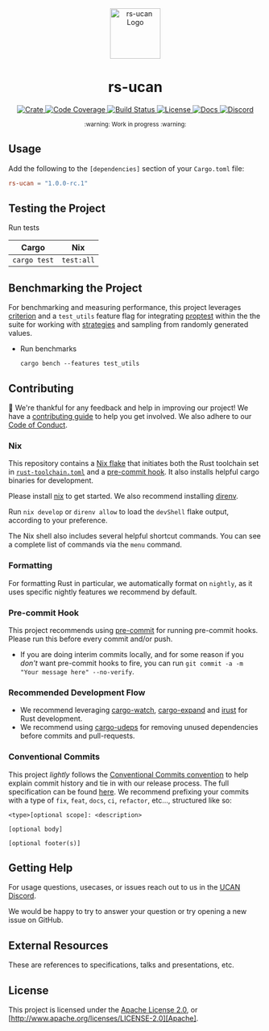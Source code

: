 <div align="center">
  <a href="https://github.com/ucan-wg/rs-ucan" target="_blank">
    <img src="https://raw.githubusercontent.com/ucan-wg/rs-ucan/main/assets/a_logo.png" alt="rs-ucan Logo" width="100"></img>
  </a>

  <h1 align="center">rs-ucan</h1>

  <p>
    <a href="https://crates.io/crates/rs-ucan">
      <img src="https://img.shields.io/crates/v/rs-ucan?label=crates" alt="Crate">
    </a>
    <a href="https://codecov.io/gh/ucan-wg/rs-ucan">
      <img src="https://codecov.io/gh/ucan-wg/rs-ucan/branch/main/graph/badge.svg?token=SOMETOKEN" alt="Code Coverage"/>
    </a>
    <a href="https://github.com/ucan-wg/rs-ucan/actions?query=">
      <img src="https://github.com/ucan-wg/rs-ucan/actions/workflows/tests_and_checks.yml/badge.svg" alt="Build Status">
    </a>
    <a href="https://github.com/ucan-wg/rs-ucan/blob/main/LICENSE">
      <img src="https://img.shields.io/badge/License-Apache%202.0-blue.svg" alt="License">
    </a>
    <a href="https://docs.rs/rs-ucan">
      <img src="https://img.shields.io/static/v1?label=Docs&message=docs.rs&color=blue" alt="Docs">
    </a>
    <a href="https://discord.gg/4UdeQhw7fv">
      <img src="https://img.shields.io/static/v1?label=Discord&message=join%20us!&color=mediumslateblue" alt="Discord">
    </a>
  </p>
</div>

<div align="center"><sub>:warning: Work in progress :warning:</sub></div>

## Usage

Add the following to the `[dependencies]` section of your `Cargo.toml` file:

```toml
rs-ucan = "1.0.0-rc.1"
```

## Testing the Project

Run tests

| Cargo        | Nix        |
|--------------|------------|
| `cargo test` | `test:all` |

## Benchmarking the Project

For benchmarking and measuring performance, this project leverages
[criterion][criterion] and a `test_utils` feature flag
for integrating [proptest][proptest] within the the suite for working with
[strategies][strategies] and sampling from randomly generated values.

- Run benchmarks

  ```console
  cargo bench --features test_utils
  ```

## Contributing

:balloon: We're thankful for any feedback and help in improving our project!
We have a [contributing guide][CONTRIBUTING] to help you get involved. We
also adhere to our [Code of Conduct].

### Nix

This repository contains a [Nix flake] that initiates both the Rust
toolchain set in [`rust-toolchain.toml`] and a [pre-commit hook]. It also
installs helpful cargo binaries for development.

Please install [nix] to get started. We also recommend installing [direnv].

Run `nix develop` or `direnv allow` to load the `devShell` flake output,
according to your preference.

The Nix shell also includes several helpful shortcut commands.
You can see a complete list of commands via the `menu` command.

### Formatting

For formatting Rust in particular, we automatically format on `nightly`, as it
uses specific nightly features we recommend by default.

### Pre-commit Hook

This project recommends using [pre-commit][pre-commit] for running pre-commit
hooks. Please run this before every commit and/or push.

- If you are doing interim commits locally, and for some reason if you _don't_
  want pre-commit hooks to fire, you can run
  `git commit -a -m "Your message here" --no-verify`.

### Recommended Development Flow

- We recommend leveraging [cargo-watch][cargo-watch],
  [cargo-expand][cargo-expand] and [irust][irust] for Rust development.
- We recommend using [cargo-udeps][cargo-udeps] for removing unused dependencies
  before commits and pull-requests.

### Conventional Commits

This project *lightly* follows the [Conventional Commits
convention][commit-spec-site] to help explain
commit history and tie in with our release process. The full specification
can be found [here][commit-spec]. We recommend prefixing your commits with
a type of `fix`, `feat`, `docs`, `ci`, `refactor`, etc..., structured like so:

```
<type>[optional scope]: <description>

[optional body]

[optional footer(s)]
```

## Getting Help

For usage questions, usecases, or issues reach out to us in the [UCAN Discord].

We would be happy to try to answer your question or try opening a new issue on GitHub.

## External Resources

These are references to specifications, talks and presentations, etc.

## License

This project is licensed under the [Apache License 2.0][LICENSE], or
[http://www.apache.org/licenses/LICENSE-2.0][Apache].

<!-- Internal Links -->

[Benchmarking the Project]: #benchmarking-the-project
[Contributing]: #contributing
[External Resources]: #external-resources
[Getting Help]: #getting-help
[License]: #license
[Testing the Project]: #testing-the-project
[Usage]: #usage
[pre-commit hook]: #pre-commit-hook

<!-- Local Links -->

[CONTRIBUTING]: ./CONTRIBUTING.md
[LICENSE]: ./LICENSE
[Code of Conduct]: ./CODE_OF_CONDUCT.md
[`rust-toolchain.toml`]: ./rust-toolchain.toml

<!-- External Links -->

[Apache]: https://www.apache.org/licenses/LICENSE-2.0
[cargo-expand]: https://github.com/dtolnay/cargo-expand
[cargo-udeps]: https://github.com/est31/cargo-udeps
[cargo-watch]: https://github.com/watchexec/cargo-watch
[commit-spec]: https://www.conventionalcommits.org/en/v1.0.0/#specification
[commit-spec-site]: https://www.conventionalcommits.org/
[criterion]: https://github.com/bheisler/criterion.rs
[direnv]:https://direnv.net/
[irust]: https://github.com/sigmaSd/IRust
[nix]:https://nixos.org/download.html
[Nix flake]: https://nixos.wiki/wiki/Flakes
[pre-commit]: https://pre-commit.com/
[proptest]: https://github.com/proptest-rs/proptest
[strategies]: https://docs.rs/proptest/latest/proptest/strategy/trait.Strategy.html
[UCAN Discord]: https://discord.gg/4UdeQhw7fv
